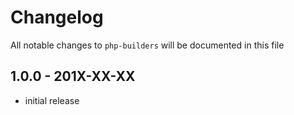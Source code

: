 # Changelog

All notable changes to `php-builders` will be documented in this file

## 1.0.0 - 201X-XX-XX

- initial release
